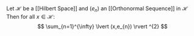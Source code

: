 Let $\mathcal{H}$ be a [[Hilbert Space]] and $(e_{n})$ an [[Orthonormal Sequence]] in $\mathcal{H}$
Then for all $x\in \mathcal{H}$:
$$
\sum_{n=1}^{\infty} \lvert (x,e_{n}) \rvert ^{2}
$$